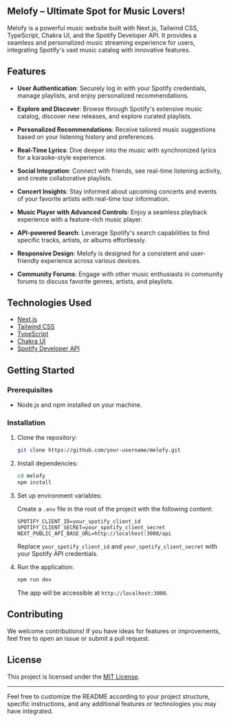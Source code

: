## Melofy – Ultimate Spot for Music Lovers!

Melofy is a powerful music website built with Next.js, Tailwind CSS, TypeScript, Chakra UI, and the Spotify Developer API. It provides a seamless and personalized music streaming experience for users, integrating Spotify's vast music catalog with innovative features.

## Features

- **User Authentication**: Securely log in with your Spotify credentials, manage playlists, and enjoy personalized recommendations.

- **Explore and Discover**: Browse through Spotify's extensive music catalog, discover new releases, and explore curated playlists.

- **Personalized Recommendations**: Receive tailored music suggestions based on your listening history and preferences.

- **Real-Time Lyrics**: Dive deeper into the music with synchronized lyrics for a karaoke-style experience.

- **Social Integration**: Connect with friends, see real-time listening activity, and create collaborative playlists.

- **Concert Insights**: Stay informed about upcoming concerts and events of your favorite artists with real-time tour information.

- **Music Player with Advanced Controls**: Enjoy a seamless playback experience with a feature-rich music player.

- **API-powered Search**: Leverage Spotify's search capabilities to find specific tracks, artists, or albums effortlessly.

- **Responsive Design**: Melofy is designed for a consistent and user-friendly experience across various devices.

- **Community Forums**: Engage with other music enthusiasts in community forums to discuss favorite genres, artists, and playlists.

## Technologies Used

- [Next.js](https://nextjs.org/)
- [Tailwind CSS](https://tailwindcss.com/)
- [TypeScript](https://www.typescriptlang.org/)
- [Chakra UI](https://chakra-ui.com/)
- [Spotify Developer API](https://developer.spotify.com/documentation/web-api/)

## Getting Started

### Prerequisites

- Node.js and npm installed on your machine.

### Installation

1. Clone the repository:

    ```bash
    git clone https://github.com/your-username/melofy.git
    ```

2. Install dependencies:

    ```bash
    cd melofy
    npm install
    ```

3. Set up environment variables:

    Create a `.env` file in the root of the project with the following content:

    ```env
    SPOTIFY_CLIENT_ID=your_spotify_client_id
    SPOTIFY_CLIENT_SECRET=your_spotify_client_secret
    NEXT_PUBLIC_API_BASE_URL=http://localhost:3000/api
    ```

    Replace `your_spotify_client_id` and `your_spotify_client_secret` with your Spotify API credentials.

4. Run the application:

    ```bash
    npm run dev
    ```

    The app will be accessible at `http://localhost:3000`.

## Contributing

We welcome contributions! If you have ideas for features or improvements, feel free to open an issue or submit a pull request.

## License

This project is licensed under the [MIT License](LICENSE).

---

Feel free to customize the README according to your project structure, specific instructions, and any additional features or technologies you may have integrated.
